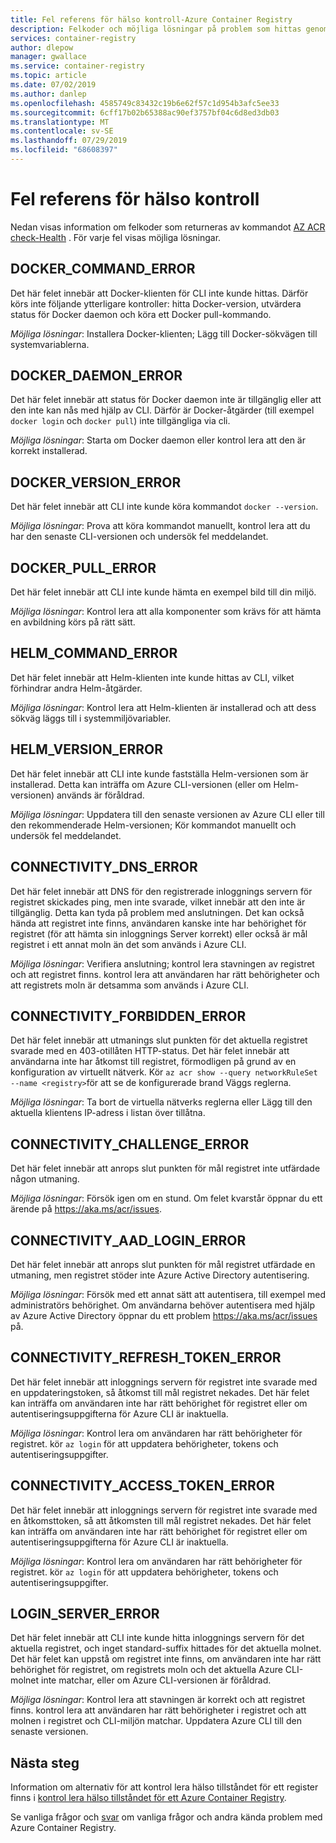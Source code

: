 ```yaml
---
title: Fel referens för hälso kontroll-Azure Container Registry
description: Felkoder och möjliga lösningar på problem som hittas genom att köra kommandot AZ ACR check-Health Diagnostic i Azure Container Registry
services: container-registry
author: dlepow
manager: gwallace
ms.service: container-registry
ms.topic: article
ms.date: 07/02/2019
ms.author: danlep
ms.openlocfilehash: 4585749c83432c19b6e62f57c1d954b3afc5ee33
ms.sourcegitcommit: 6cff17b02b65388ac90ef3757bf04c6d8ed3db03
ms.translationtype: MT
ms.contentlocale: sv-SE
ms.lasthandoff: 07/29/2019
ms.locfileid: "68608397"
---
```

# <a name="health-check-error-reference"></a>Fel referens för hälso kontroll

Nedan visas information om felkoder som returneras av kommandot [AZ ACR check-Health][az-acr-check-health] . För varje fel visas möjliga lösningar.

## <a name="dockercommanderror"></a>DOCKER_COMMAND_ERROR

Det här felet innebär att Docker-klienten för CLI inte kunde hittas. Därför körs inte följande ytterligare kontroller: hitta Docker-version, utvärdera status för Docker daemon och köra ett Docker pull-kommando.

*Möjliga lösningar*: Installera Docker-klienten; Lägg till Docker-sökvägen till systemvariablerna.

## <a name="dockerdaemonerror"></a>DOCKER_DAEMON_ERROR

Det här felet innebär att status för Docker daemon inte är tillgänglig eller att den inte kan nås med hjälp av CLI. Därför är Docker-åtgärder (till exempel `docker login` och `docker pull`) inte tillgängliga via cli.

*Möjliga lösningar*: Starta om Docker daemon eller kontrol lera att den är korrekt installerad.

## <a name="dockerversionerror"></a>DOCKER_VERSION_ERROR

Det här felet innebär att CLI inte kunde köra kommandot `docker --version`.

*Möjliga lösningar*: Prova att köra kommandot manuellt, kontrol lera att du har den senaste CLI-versionen och undersök fel meddelandet.

## <a name="dockerpullerror"></a>DOCKER_PULL_ERROR

Det här felet innebär att CLI inte kunde hämta en exempel bild till din miljö.

*Möjliga lösningar*: Kontrol lera att alla komponenter som krävs för att hämta en avbildning körs på rätt sätt.

## <a name="helmcommanderror"></a>HELM_COMMAND_ERROR

Det här felet innebär att Helm-klienten inte kunde hittas av CLI, vilket förhindrar andra Helm-åtgärder.

*Möjliga lösningar*: Kontrol lera att Helm-klienten är installerad och att dess sökväg läggs till i systemmiljövariabler.

## <a name="helmversionerror"></a>HELM_VERSION_ERROR

Det här felet innebär att CLI inte kunde fastställa Helm-versionen som är installerad. Detta kan inträffa om Azure CLI-versionen (eller om Helm-versionen) används är föråldrad.

*Möjliga lösningar*: Uppdatera till den senaste versionen av Azure CLI eller till den rekommenderade Helm-versionen; Kör kommandot manuellt och undersök fel meddelandet.

## <a name="connectivitydnserror"></a>CONNECTIVITY_DNS_ERROR

Det här felet innebär att DNS för den registrerade inloggnings servern för registret skickades ping, men inte svarade, vilket innebär att den inte är tillgänglig. Detta kan tyda på problem med anslutningen. Det kan också hända att registret inte finns, användaren kanske inte har behörighet för registret (för att hämta sin inloggnings Server korrekt) eller också är mål registret i ett annat moln än det som används i Azure CLI.

*Möjliga lösningar*: Verifiera anslutning; kontrol lera stavningen av registret och att registret finns. kontrol lera att användaren har rätt behörigheter och att registrets moln är detsamma som används i Azure CLI.

## <a name="connectivityforbiddenerror"></a>CONNECTIVITY_FORBIDDEN_ERROR

Det här felet innebär att utmanings slut punkten för det aktuella registret svarade med en 403-otillåten HTTP-status. Det här felet innebär att användarna inte har åtkomst till registret, förmodligen på grund av en konfiguration av virtuellt nätverk. Kör `az acr show --query networkRuleSet --name <registry>`för att se de konfigurerade brand Väggs reglerna.

*Möjliga lösningar*: Ta bort de virtuella nätverks reglerna eller Lägg till den aktuella klientens IP-adress i listan över tillåtna.

## <a name="connectivitychallengeerror"></a>CONNECTIVITY_CHALLENGE_ERROR

Det här felet innebär att anrops slut punkten för mål registret inte utfärdade någon utmaning.

*Möjliga lösningar*: Försök igen om en stund. Om felet kvarstår öppnar du ett ärende på https://aka.ms/acr/issues.

## <a name="connectivityaadloginerror"></a>CONNECTIVITY_AAD_LOGIN_ERROR

Det här felet innebär att anrops slut punkten för mål registret utfärdade en utmaning, men registret stöder inte Azure Active Directory autentisering.

*Möjliga lösningar*: Försök med ett annat sätt att autentisera, till exempel med administratörs behörighet. Om användarna behöver autentisera med hjälp av Azure Active Directory öppnar du ett problem https://aka.ms/acr/issues på.

## <a name="connectivityrefreshtokenerror"></a>CONNECTIVITY_REFRESH_TOKEN_ERROR

Det här felet innebär att inloggnings servern för registret inte svarade med en uppdateringstoken, så åtkomst till mål registret nekades. Det här felet kan inträffa om användaren inte har rätt behörighet för registret eller om autentiseringsuppgifterna för Azure CLI är inaktuella.

*Möjliga lösningar*: Kontrol lera om användaren har rätt behörigheter för registret. kör `az login` för att uppdatera behörigheter, tokens och autentiseringsuppgifter.

## <a name="connectivityaccesstokenerror"></a>CONNECTIVITY_ACCESS_TOKEN_ERROR

Det här felet innebär att inloggnings servern för registret inte svarade med en åtkomsttoken, så att åtkomsten till mål registret nekades. Det här felet kan inträffa om användaren inte har rätt behörighet för registret eller om autentiseringsuppgifterna för Azure CLI är inaktuella.

*Möjliga lösningar*: Kontrol lera om användaren har rätt behörigheter för registret. kör `az login` för att uppdatera behörigheter, tokens och autentiseringsuppgifter.

## <a name="loginservererror"></a>LOGIN_SERVER_ERROR

Det här felet innebär att CLI inte kunde hitta inloggnings servern för det aktuella registret, och inget standard-suffix hittades för det aktuella molnet. Det här felet kan uppstå om registret inte finns, om användaren inte har rätt behörighet för registret, om registrets moln och det aktuella Azure CLI-molnet inte matchar, eller om Azure CLI-versionen är föråldrad.

*Möjliga lösningar*: Kontrol lera att stavningen är korrekt och att registret finns. kontrol lera att användaren har rätt behörigheter i registret och att molnen i registret och CLI-miljön matchar. Uppdatera Azure CLI till den senaste versionen.

## <a name="next-steps"></a>Nästa steg

Information om alternativ för att kontrol lera hälso tillståndet för ett register finns i [kontrol lera hälso tillståndet för ett Azure Container Registry](container-registry-check-health.md).

Se vanliga frågor och [svar](container-registry-faq.md) om vanliga frågor och andra kända problem med Azure Container Registry.





<!-- LINKS - internal -->
[az-acr-check-health]: /cli/azure/acr#az-acr-check-health

